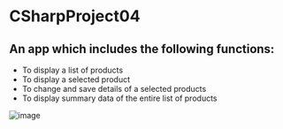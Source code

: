 # CSharpProject04
## An app which includes the following functions:
- To display a list of products
- To display a selected product
- To change and save details of a selected products
- To display summary data of the entire list of products

![image](https://user-images.githubusercontent.com/59108372/180939765-9040f7d3-61ae-4396-acfe-4c797b861dad.png)
